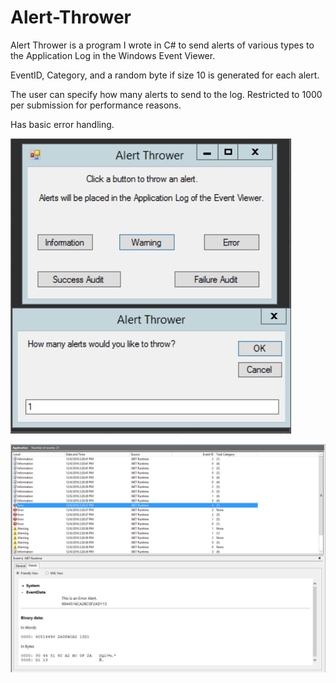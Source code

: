 # Alert-Thrower
Alert Thrower is a program I wrote in C# to send alerts of various types to the Application Log in the Windows Event Viewer.

EventID, Category, and a random byte if size 10 is generated for each alert. 

The user can specify how many alerts to send to the log. Restricted to 1000 per submission for performance reasons. 

Has basic error handling.

![Alt text](https://raw.githubusercontent.com/zimmertr/Alert-Thrower/master/program.png "Program with Alert Box")

![Alt text](https://raw.githubusercontent.com/zimmertr/Alert-Thrower/master/event_viewer.png "Event Viewer after using program")